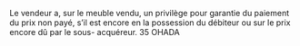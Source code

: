 Le vendeur a, sur le meuble vendu, un privilège pour garantie du paiement du prix
non payé, s’il est encore en la possession du débiteur ou sur le prix encore dû par le sous-
acquéreur.
35
OHADA
